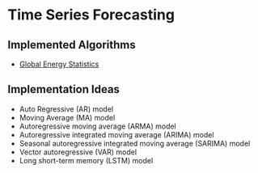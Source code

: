 # Time Series Forecasting

## Implemented Algorithms

- [Global Energy Statistics](https://link-url-here.org)

## Implementation Ideas

- Auto Regressive (AR) model
- Moving Average (MA) model
- Autoregressive moving average (ARMA) model
- Autoregressive integrated moving average (ARIMA) model
- Seasonal autoregressive integrated moving average (SARIMA) model
- Vector autoregressive (VAR) model
- Long short-term memory (LSTM) model
